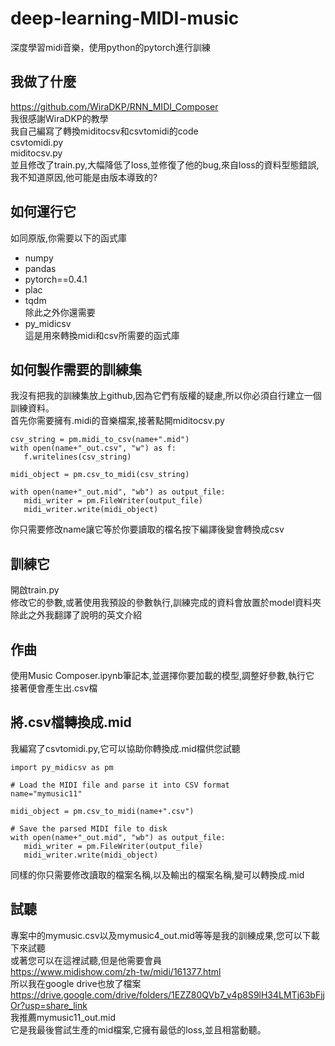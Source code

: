 # deep-learning-MIDI-music
深度學習midi音樂，使用python的pytorch進行訓練
## 我做了什麼
https://github.com/WiraDKP/RNN_MIDI_Composer<br>
我很感謝WiraDKP的教學<br>
我自己編寫了轉換miditocsv和csvtomidi的code<br>
csvtomidi.py<br>
miditocsv.py<br>
並且修改了train.py,大幅降低了loss,並修復了他的bug,來自loss的資料型態錯誤,我不知道原因,他可能是由版本導致的?<br>

## 如何運行它
如同原版,你需要以下的函式庫<br>
- numpy
- pandas
- pytorch==0.4.1
- plac
- tqdm<br>
除此之外你還需要
- py_midicsv<br>
這是用來轉換midi和csv所需要的函式庫
## 如何製作需要的訓練集
我沒有把我的訓練集放上github,因為它們有版權的疑慮,所以你必須自行建立一個訓練資料。<br>
首先你需要擁有.midi的音樂檔案,接著點開miditocsv.py<br>
 ```name="is name"
csv_string = pm.midi_to_csv(name+".mid")
with open(name+"_out.csv", "w") as f:
    f.writelines(csv_string)
    
midi_object = pm.csv_to_midi(csv_string)

with open(name+"_out.mid", "wb") as output_file:
    midi_writer = pm.FileWriter(output_file)
    midi_writer.write(midi_object)
```
你只需要修改name讓它等於你要讀取的檔名按下編譯後變會轉換成csv<br>
## 訓練它
開啟train.py<br>
修改它的參數,或著使用我預設的參數執行,訓練完成的資料會放置於model資料夾<br>
除此之外我翻譯了說明的英文介紹<br>
## 作曲
使用Music Composer.ipynb筆記本,並選擇你要加載的模型,調整好參數,執行它<br>
接著便會產生出.csv檔<br>
## 將.csv檔轉換成.mid
我編寫了csvtomidi.py,它可以協助你轉換成.mid檔供您試聽
 ```
 import py_midicsv as pm

# Load the MIDI file and parse it into CSV format
name="mymusic11"

midi_object = pm.csv_to_midi(name+".csv")

# Save the parsed MIDI file to disk
with open(name+"_out.mid", "wb") as output_file:
    midi_writer = pm.FileWriter(output_file)
    midi_writer.write(midi_object)
 ```  
 同樣的你只需要修改讀取的檔案名稱,以及輸出的檔案名稱,變可以轉換成.mid<br>
 ## 試聽
 專案中的mymusic.csv以及mymusic4_out.mid等等是我的訓練成果,您可以下載下來試聽<br>
 或著您可以在這裡試聽,但是他需要會員<br>
 https://www.midishow.com/zh-tw/midi/161377.html<br>
 所以我在google drive也放了檔案<br>
 https://drive.google.com/drive/folders/1EZZ80QVb7_v4p8S9lH34LMTj63bFjjOr?usp=share_link<br>
 我推薦mymusic11_out.mid<br>
 它是我最後嘗試生產的mid檔案,它擁有最低的loss,並且相當動聽。<br>
 
 
